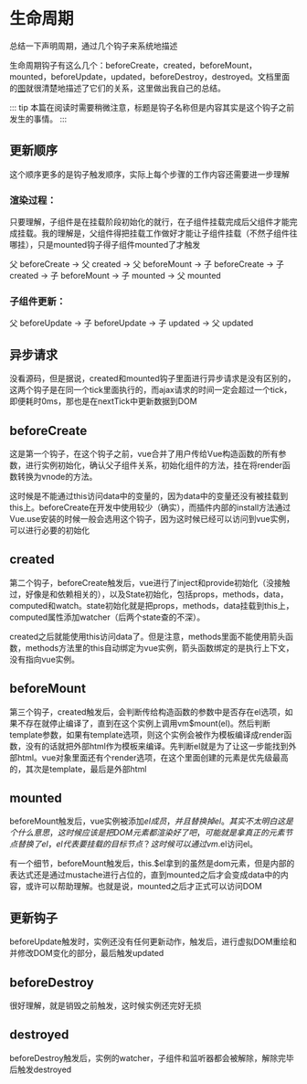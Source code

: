 # 生命周期

总结一下声明周期，通过几个钩子来系统地描述

生命周期钩子有这么几个：beforeCreate，created，beforeMount，mounted，beforeUpdate，updated，beforeDestroy，destroyed。文档里面的[图](https://cn.vuejs.org/v2/guide/instance.html#生命周期图示)就很清楚地描述了它们的关系，这里做出我自己的总结。

::: tip
本篇在阅读时需要稍微注意，标题是钩子名称但是内容其实是这个钩子之前发生的事情。
:::

## 更新顺序

这个顺序更多的是钩子触发顺序，实际上每个步骤的工作内容还需要进一步理解

### 渲染过程：

只要理解，子组件是在挂载阶段初始化的就行，在子组件挂载完成后父组件才能完成挂载。我的理解是，父组件得把挂载工作做好才能让子组件挂载（不然子组件往哪挂），只是mounted钩子得子组件mounted了才触发

父 beforeCreate -> 父 created -> 父 beforeMount -> 子 beforeCreate -> 子 created -> 子 beforeMount -> 子 mounted -> 父 mounted

### 子组件更新：

父 beforeUpdate -> 子 beforeUpdate -> 子 updated -> 父 updated

## 异步请求

没看源码，但是据说，created和mounted钩子里面进行异步请求是没有区别的，这两个钩子是在同一个tick里面执行的，而ajax请求的时间一定会超过一个tick，即便耗时0ms，那也是在nextTick中更新数据到DOM

## beforeCreate

这是第一个钩子，在这个钩子之前，vue合并了用户传给Vue构造函数的所有参数，进行实例初始化，确认父子组件关系，初始化组件的方法，挂在将render函数转换为vnode的方法。

这时候是不能通过this访问data中的变量的，因为data中的变量还没有被挂载到this上。beforeCreate在开发中使用较少（确实），而插件内部的install方法通过Vue.use安装的时候一般会选用这个钩子，因为这时候已经可以访问到vue实例，可以进行必要的初始化

## created

第二个钩子，beforeCreate触发后，vue进行了inject和provide初始化（没接触过，好像是和依赖相关的），以及State初始化，包括props，methods，data，computed和watch。state初始化就是把props，methods，data挂载到this上，computed属性添加watcher（后两个state查的不深）。

created之后就能使用this访问data了。但是注意，methods里面不能使用箭头函数，methods方法里的this自动绑定为vue实例，箭头函数绑定的是执行上下文，没有指向vue实例。

## beforeMount

第三个钩子，created触发后，会判断传给构造函数的参数中是否存在el选项，如果不存在就停止编译了，直到在这个实例上调用vm$mount(el)。然后判断template参数，如果有template选项，则这个实例会被作为模板编译成render函数，没有的话就把外部html作为模板来编译。先判断el就是为了让这一步能找到外部html。vue对象里面还有个render选项，在这个里面创建的元素是优先级最高的，其次是template，最后是外部html

## mounted

beforeMount触发后，vue实例被添加$el成员，并且替换掉el。其实不太明白这是个什么意思，这时候应该是把DOM元素都渲染好了吧，可能就是拿真正的元素节点替换了el，el代表要挂载的目标节点？这时候可以通过vm.$el访问el。

有一个细节，beforeMount触发后，this.$el拿到的虽然是dom元素，但是内部的表达式还是通过mustache进行占位的，直到mounted之后才会变成data中的内容，或许可以帮助理解。也就是说，mounted之后才正式可以访问DOM

## 更新钩子

beforeUpdate触发时，实例还没有任何更新动作，触发后，进行虚拟DOM重绘和并修改DOM变化的部分，最后触发updated

## beforeDestroy

很好理解，就是销毁之前触发，这时候实例还完好无损

## destroyed

beforeDestroy触发后，实例的watcher，子组件和监听器都会被解除，解除完毕后触发destroyed

